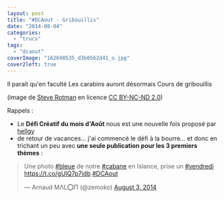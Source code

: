 ```yaml
---
layout: post
title: "#DCAout - Gribouillis"
date: "2014-08-04"
categories: 
  - "trucs"
tags: 
  - "dcaout"
coverImage: "162690535_d3b0562d41_o.jpg"
cover2left: true
---
```


Il parait qu'en faculté Les carabins auront désormais Cours de gribouillis

(image de [Steve Rotman](https://flic.kr/p/fnQee) en licence [CC BY-NC-ND 2.0](https://creativecommons.org/licenses/by-nc-nd/2.0/))

Rappels :

- Le **Défi Créatif du mois d'Août** nous est une nouvelle fois proposé par [hellgy](http://weblog.redisdead.net/main/post/2014/07/27/Un-defi-creatif-pour-le-mois-d-Aout)
- de retour de vacances… j'ai commencé le défi à la bourre… et donc en trichant un peu avec **une seule publication pour les 3 premiers thèmes** :

<blockquote class="twitter-tweet" lang="fr"><p>Une photo <a href="https://twitter.com/hashtag/bleue?src=hash">#bleue</a> de notre <a href="https://twitter.com/hashtag/cabane?src=hash">#cabane</a> en Islance, prise un <a href="https://twitter.com/hashtag/vendredi?src=hash">#vendredi</a> <a href="https://t.co/gUlQ7p7idb">https://t.co/gUlQ7p7idb</a> <a href="https://twitter.com/hashtag/DCAout?src=hash">#DCAout</a></p>— Arnaud MΛL⭕П (@zemoko) <a href="https://twitter.com/zemoko/statuses/496019477717606403">August 3, 2014</a></blockquote>
